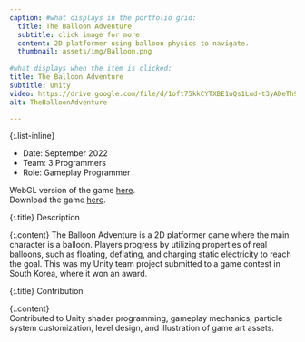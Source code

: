 ```yaml
---
caption: #what displays in the portfolio grid:
  title: The Balloon Adventure
  subtitle: click image for more
  content: 2D platformer using balloon physics to navigate.
  thumbnail: assets/img/Balloon.png
  
#what displays when the item is clicked:
title: The Balloon Adventure
subtitle: Unity
video: https://drive.google.com/file/d/1oft75kkCYTXBE1uQs1Lud-t3yADeTh9V/preview
alt: TheBalloonAdventure

---
```

{:.list-inline} 
  - Date: September 2022
  - Team: 3 Programmers
  - Role: Gameplay Programmer

  WebGL version of the game [here](https://play.unity.com/en/games/cc2d1cc4-9465-4394-a688-09b61fd3e292/the-balloon-adventure).  
  Download the game [here](/assets/file/BalloonInstaller.zip).

  {:.title}
  Description  

  {:.content}
  The Balloon Adventure is a 2D platformer game where the main character is a balloon. Players progress by utilizing properties of real balloons, such as floating, deflating, and charging static electricity to reach the goal. This was my Unity team project submitted to a game contest in South Korea, where it won an award.

  {:.title}
  Contribution  

  {:.content}    
  Contributed to Unity shader programming, gameplay mechanics, particle system customization, level design, and illustration of game art assets.  
